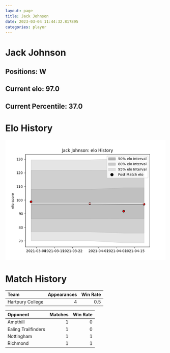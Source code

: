 ```yaml
---  
layout: page  
title: Jack Johnson  
date: 2023-03-04 11:44:32.817895  
categories: player  
---
```

# Jack Johnson

## Positions: W

## Current elo: 97.0

## Current Percentile: 37.0

# Elo History


![elo history](history_JackJohnson.png)
# Match History


| Team             |   Appearances |   Win Rate |
|:-----------------|--------------:|-----------:|
| Hartpury College |             4 |        0.5 |

| Opponent            |   Matches |   Win Rate |
|:--------------------|----------:|-----------:|
| Ampthill            |         1 |          0 |
| Ealing Trailfinders |         1 |          0 |
| Nottingham          |         1 |          1 |
| Richmond            |         1 |          1 |